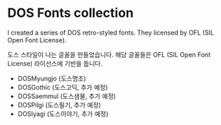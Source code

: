 # DOS Fonts collection

I created a series of DOS retro-styled fonts. They licensed by OFL (SIL Open Font License).

도스 스타일이 나는 글꼴을 만들었습니다. 해당 글꼴들은 OFL (SIL Open Font License) 라이선스에 기반을 둡니다.

* DOSMyungjo (도스명조)
* DOSGothic (도스고딕, 추가 예정)
* DOSSaemmul (도스샘물, 추가 예정)
* DOSPilgi (도스필기, 추가 예정)
* DOSIyagi (도스이야기, 추가 예정)
